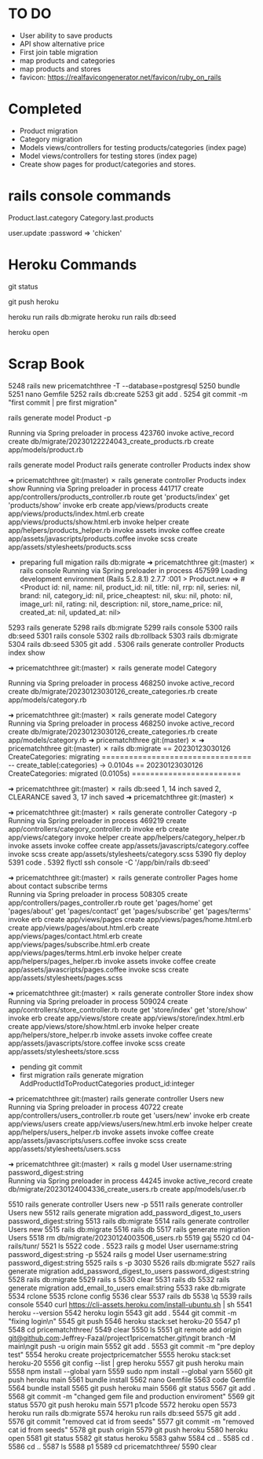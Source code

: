# TO DO

* User ability to save products
* API show alternative price
* First join table migration
* map products and categories
* map products and stores 
* favicon: https://realfavicongenerator.net/favicon/ruby_on_rails

# Completed
* Product migration
* Category migration
* Models views/controllers for testing products/categories (index page)
* Model views/controllers for testing stores (index page)
* Create show pages for product/categories and stores.

# rails console commands
Product.last.category
Category.last.products

user.update :password => 'chicken'

# Heroku Commands

git status

git push heroku

heroku run rails db:migrate
heroku run rails db:seed

heroku open
 


# Scrap Book
 
 5248  rails new pricematchthree -T --database=postgresql
 5250  bundle 
 5251  nano Gemfile
 5252  rails db:create
 5253  git add .
 5254  git commit -m "first commit | pre first migration"

rails generate model Product -p

 Running via Spring preloader in process 423760
      invoke  active_record
      create    db/migrate/20230122224043_create_products.rb
      create    app/models/product.rb

rails generate model Product
rails generate controller Products index show

➜  pricematchthree git:(master) ✗ rails generate controller Products index show Running via Spring preloader in process 441717
      create  app/controllers/products_controller.rb
       route  get 'products/index'
              get 'products/show'
      invoke  erb
      create    app/views/products
      create    app/views/products/index.html.erb
      create    app/views/products/show.html.erb
      invoke  helper
      create    app/helpers/products_helper.rb
      invoke  assets
      invoke    coffee
      create      app/assets/javascripts/products.coffee
      invoke    scss
      create      app/assets/stylesheets/products.scss

* preparing full migation
rails db:migrate
➜  pricematchthree git:(master) ✗ rails console
Running via Spring preloader in process 457599
Loading development environment (Rails 5.2.8.1)
2.7.7 :001 > Product.new
 => #<Product id: nil, name: nil, product_id: nil, title: nil, rrp: nil, series: nil, brand: nil, category_id: nil, price_cheaptest: nil, sku: nil, photo: nil, image_url: nil, rating: nil, description: nil, store_name_price: nil, created_at: nil, updated_at: nil> 

 5293  rails generate
 5298  rails db:migrate
 5299  rails console
 5300  rails db:seed
 5301  rails console
 5302  rails db:rollback
 5303  rails db:migrate
 5304  rails db:seed
 5305  git add .
 5306  rails generate controller Products index show

 ➜  pricematchthree git:(master) ✗ rails generate model Category  

Running via Spring preloader in process 468250
      invoke  active_record
      create    db/migrate/20230123030126_create_categories.rb
      create    app/models/category.rb

➜  pricematchthree git:(master) ✗ rails generate model Category   
Running via Spring preloader in process 468250
      invoke  active_record
      create    db/migrate/20230123030126_create_categories.rb
      create    app/models/category.rb
➜  pricematchthree git:(master) ✗ 
➜  pricematchthree git:(master) ✗ rails db:migrate
== 20230123030126 CreateCategories: migrating =================================
-- create_table(:categories)
   -> 0.0104s
== 20230123030126 CreateCategories: migrated (0.0105s) ========================

➜  pricematchthree git:(master) ✗ rails db:seed
1, 14 inch  saved
2, CLEARANCE saved
3, 17 inch saved
➜  pricematchthree git:(master) ✗ 

➜  pricematchthree git:(master) ✗ rails generate controller Category -p
Running via Spring preloader in process 469219
      create  app/controllers/category_controller.rb
      invoke  erb
      create    app/views/category
      invoke  helper
      create    app/helpers/category_helper.rb
      invoke  assets
      invoke    coffee
      create      app/assets/javascripts/category.coffee
      invoke    scss
      create      app/assets/stylesheets/category.scss
 5390  fly deploy
 5391  code .
 5392  flyctl ssh console -C '/app/bin/rails db:seed'


➜  pricematchthree git:(master) ✗ rails generate controller Pages home about contact subscribe terms  
Running via Spring preloader in process 508305
      create  app/controllers/pages_controller.rb
       route  get 'pages/home'
              get 'pages/about'
              get 'pages/contact'
              get 'pages/subscribe'
              get 'pages/terms'
      invoke  erb
      create    app/views/pages
      create    app/views/pages/home.html.erb
      create    app/views/pages/about.html.erb
      create    app/views/pages/contact.html.erb
      create    app/views/pages/subscribe.html.erb
      create    app/views/pages/terms.html.erb
      invoke  helper
      create    app/helpers/pages_helper.rb
      invoke  assets
      invoke    coffee
      create      app/assets/javascripts/pages.coffee
      invoke    scss
      create      app/assets/stylesheets/pages.scss

➜  pricematchthree git:(master) ✗ rails generate controller Store index show   
Running via Spring preloader in process 509024
      create  app/controllers/store_controller.rb
       route  get 'store/index'
              get 'store/show'
      invoke  erb
      create    app/views/store
      create    app/views/store/index.html.erb
      create    app/views/store/show.html.erb
      invoke  helper
      create    app/helpers/store_helper.rb
      invoke  assets
      invoke    coffee
      create      app/assets/javascripts/store.coffee
      invoke    scss
      create      app/assets/stylesheets/store.scss
* pending git commit
* first migration
rails generate migration AddProductIdToProductCategories product_id:integer

➜  pricematchthree git:(master) rails generate controller Users new   
Running via Spring preloader in process 40722
      create  app/controllers/users_controller.rb
       route  get 'users/new'
      invoke  erb
      create    app/views/users
      create    app/views/users/new.html.erb
      invoke  helper
      create    app/helpers/users_helper.rb
      invoke  assets
      invoke    coffee
      create      app/assets/javascripts/users.coffee
      invoke    scss
      create      app/assets/stylesheets/users.scss


➜  pricematchthree git:(master) ✗ rails g model User username:string password_digest:string  
Running via Spring preloader in process 44245
      invoke  active_record
      create    db/migrate/20230124004336_create_users.rb
      create    app/models/user.rb

 5510  rails generate controller Users new -p
 5511  rails generate controller Users new
 5512  rails generate migration add_password_digest_to_users password_digest:string
 5513  rails db:migrate
 5514  rails generate controller Users new
 5515  rails db:migrate
 5516  rails db
 5517  rails generate migration Users
 5518  rm db/migrate/20230124003506_users.rb
 5519  gaj
 5520  cd 04-rails/tunr/
 5521  ls
 5522  code .
 5523  rails g model User username:string password_digest:string -p
 5524  rails g model User username:string password_digest:string
 5525  rails s -p 3030
 5526  rails db:migrate
 5527  rails generate migration add_password_digest_to_users password_digest:string
 5528  rails db:migrate
 5529  rails s
 5530  clear
 5531  rails db
 5532  rails generate migration add_email_to_users email:string
 5533  rake db:migrate
 5534  rclone
 5535  rclone config
 5536  clear
 5537  rails db
 5538  \q
 5539  rails console
 5540  curl https://cli-assets.heroku.com/install-ubuntu.sh | sh
 5541  heroku --version
 5542  heroku login
 5543  git add .
 5544  git commit -m "fixing login\n"
 5545  git push
 5546  heroku stack:set heroku-20
 5547  p1
 5548  cd pricematchthree/
 5549  clear
 5550  ls
 5551  git remote add origin git@github.com:Jeffrey-Fazal/project1pricematcher.git\ngit branch -M main\ngit push -u origin main
 5552  git add .
 5553  git commit -m "pre deploy test"
 5554  heroku create projectpricematcher
 5555  heroku stack:set heroku-20
 5556  git config --list | grep heroku
 5557  git push heroku main
 5558  npm install --global yarn
 5559  sudo npm install --global yarn
 5560  git push heroku main
 5561  bundle install
 5562  nano Gemfile
 5563  code Gemfile
 5564  bundle install
 5565  git push heroku main
 5566  git status
 5567  git add .
 5568  git commit -m "changed gem file and production enviroment"
 5569  git status
 5570  git push heroku main
 5571  p1code
 5572  heroku open
 5573  heroku run rails db:migrate
 5574  heroku run rails db:seed
 5575  git add .
 5576  git commit "removed cat id from seeds"
 5577  git commit -m "removed cat id from seeds"
 5578  git push origin
 5579  git push heroku
 5580  heroku open
 5581  git status
 5582  git status heroku
 5583  gahw
 5584  cd ..
 5585  cd .
 5586  cd ..
 5587  ls
 5588  p1
 5589  cd pricematchthree/
 5590  clear

